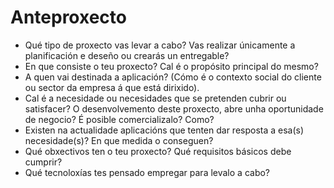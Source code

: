 # Anteproxecto

* Qué tipo de proxecto vas levar a cabo? Vas realizar únicamente a planificación e deseño ou crearás un entregable?
* En que consiste o teu proxecto? Cal é o propósito principal do mesmo?
* A quen vai destinada a aplicación? (Cómo é o contexto social do cliente ou sector da empresa á que está dirixido). 
* Cal é a necesidade ou necesidades que se pretenden cubrir ou satisfacer? O desenvolvemento deste proxecto, abre unha oportunidade de negocio? É posible comercializalo? Como?
* Existen na actualidade aplicacións que tenten dar resposta a esa(s) necesidade(s)? En que medida o conseguen? 
* Qué obxectivos ten o teu proxecto? Qué requisitos básicos debe cumprir?
* Qué tecnoloxías tes pensado empregar para levalo a cabo?